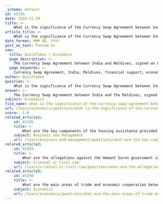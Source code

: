 ```yaml
---
_schema: default
id: 65293
date: 2024-11-29
title: >-
    What is the significance of the Currency Swap Agreement between India and Maldives?
article_title: >-
    What is the significance of the Currency Swap Agreement between India and Maldives?
date_format: MMM DD, YYYY
post_on_text: Posted on
seo:
  title: QuickTakes | Economics
  page_description: >-
    The Currency Swap Agreement between India and Maldives, signed on October 7, 2024, provides significant financial support to stabilize the Maldivian economy, enhances regional cooperation under the SAARC framework, and strengthens India-Maldives bilateral relations.
  page_keywords: >-
    Currency Swap Agreement, India, Maldives, financial support, economy, SAARC, bilateral relations, foreign exchange reserves, economic stability, economic ties
author: QuickTakes
question: >-
    What is the significance of the Currency Swap Agreement between India and Maldives?
answer: >-
    The Currency Swap Agreement between India and the Maldives, signed on October 7, 2024, is significant for several reasons:\n\n1. **Financial Support**: The agreement allows the Maldives to access up to $400 million through the US Dollar/Euro Swap Window and ₹30 billion (approximately $357 million) via the Indian Rupee (INR) Swap Window. This financial assistance is crucial for the Maldives, especially as the country faces a foreign currency crunch and declining foreign exchange reserves.\n\n2. **Economic Stability**: By providing this financial lifeline, India aims to help the Maldives stabilize its economy and avoid potential debt defaults. The agreement is part of India's broader strategy to strengthen economic ties with its neighboring countries and support regional stability.\n\n3. **SAARC Framework**: The agreement is made under the SAARC Currency Swap Framework for 2024-2027, which was established to provide short-term foreign exchange liquidity to member countries. This framework enhances regional cooperation and economic integration among South Asian nations.\n\n4. **Bilateral Relations**: The signing of this agreement follows high-level talks between Indian Prime Minister Narendra Modi and Maldivian President Dr. Mohamed Muizzu, indicating a commitment to strengthening bilateral relations. It reflects India's role as a key partner in the Maldives' economic development and security.\n\n5. **Long-term Validity**: The agreement is valid until June 18, 2027, providing a longer-term assurance of financial support, which can help the Maldives plan its economic strategies more effectively.\n\nIn summary, the Currency Swap Agreement is a strategic move that not only aids the Maldives in addressing its immediate financial challenges but also reinforces the diplomatic and economic ties between India and the Maldives.
subject: Economics
file_name: what-is-the-significance-of-the-currency-swap-agreement-between-india-and-maldives.md
url: /learn/economics/questions/what-is-the-significance-of-the-currency-swap-agreement-between-india-and-maldives
score: -1.0
related_article1:
    id: 65295
    title: >-
        What are the key components of the housing assistance provided by India to Maldives?
    subject: Business and Management
    url: /learn/business-and-management/questions/what-are-the-key-components-of-the-housing-assistance-provided-by-india-to-maldives
related_article2:
    id: 65303
    title: >-
        What are the allegations against the Hemant Soren government in Jharkhand?
    subject: Criminal or Civil Law
    url: /learn/criminal-or-civil-law/questions/what-are-the-allegations-against-the-hemant-soren-government-in-jharkhand
related_article3:
    id: 65298
    title: >-
        What are the main areas of trade and economic cooperation between India and Maldives?
    subject: Economics
    url: /learn/economics/questions/what-are-the-main-areas-of-trade-and-economic-cooperation-between-india-and-maldives
---
```


&nbsp;